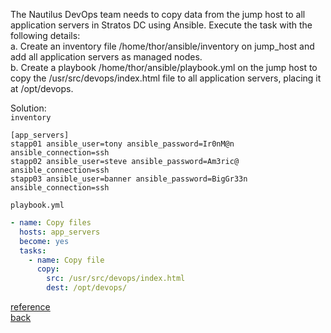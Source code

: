 The Nautilus DevOps team needs to copy data from the jump host to all application servers in Stratos DC using Ansible. Execute the task with the following details:  
a. Create an inventory file /home/thor/ansible/inventory on jump_host and add all application servers as managed nodes.  
b. Create a playbook /home/thor/ansible/playbook.yml on the jump host to copy the /usr/src/devops/index.html file to all application servers, placing it at /opt/devops.  


Solution:  
`inventory`  
```ansible
[app_servers]
stapp01 ansible_user=tony ansible_password=Ir0nM@n ansible_connection=ssh
stapp02 ansible_user=steve ansible_password=Am3ric@ ansible_connection=ssh
stapp03 ansible_user=banner ansible_password=BigGr33n ansible_connection=ssh
```
`playbook.yml`  
```yaml
- name: Copy files
  hosts: app_servers
  become: yes
  tasks:
    - name: Copy file
      copy:
        src: /usr/src/devops/index.html
        dest: /opt/devops/
```
[reference](https://docs.ansible.com/ansible/latest/collections/ansible/builtin/copy_module.html#examples)  
[back](https://github.com/MederD/Kodekloud-Engineer-Tasks/tree/main)
